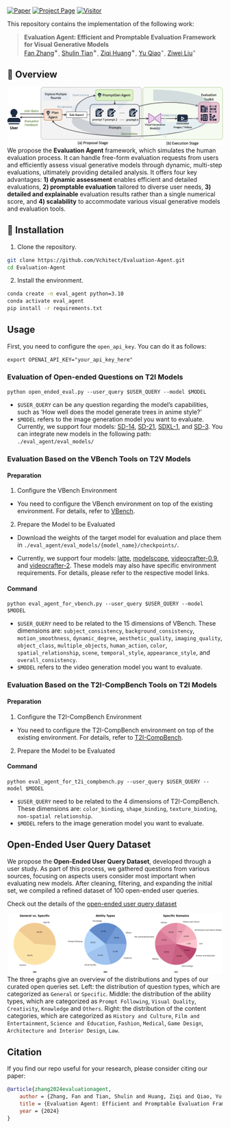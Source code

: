 [![Paper](https://img.shields.io/badge/cs.CV-Paper-b31b1b?logo=arxiv&logoColor=red)](https://github.com/Vchitect/Evaluation-Agent)
[![Project Page](https://img.shields.io/badge/Evaluation-Website-green?logo=googlechrome&logoColor=green)](https://github.com/Vchitect/Evaluation-Agent-project)
[![Visitor](https://hits.seeyoufarm.com/api/count/incr/badge.svg?url=https%3A%2F%2Fgithub.com%2FVchitect%2FEvaluation-Agent&count_bg=%2379C83D&title_bg=%23555555&icon=&icon_color=%23E7E7E7&title=hits&edge_flat=false)](https://hits.seeyoufarm.com)


This repository contains the implementation of the following work:
> **Evaluation Agent: Efficient and Promptable Evaluation Framework for Visual Generative Models**<br>
> [Fan Zhang](https://github.com/zhangfan-p)<sup>∗</sup>, [Shulin Tian](https://shulin16.github.io/)<sup>∗</sup>, [Ziqi Huang](https://ziqihuangg.github.io/)<sup>∗</sup>, [Yu Qiao](http://mmlab.siat.ac.cn/yuqiao/index.html)<sup>+</sup>, [Ziwei Liu](https://liuziwei7.github.io/)<sup>+</sup><br>




<a name="overview"></a>
## :mega: Overview
![Framework](./assets/fig_framework.jpg)
We propose the **Evaluation Agent** framework, which simulates the human evaluation process. It can handle free-form evaluation requests from users and efficiently assess visual generative models through dynamic, multi-step evaluations, ultimately providing detailed analysis. It offers four key advantages: <b>1) dynamic assessment</b> enables efficient and detailed evaluations, <b>2) promptable evaluation</b> tailored to diverse user needs, <b>3) detailed and explainable</b> evaluation results rather than a single numerical score, and <b>4) scalability</b> to accommodate various visual generative models and evaluation tools.




<a name="installation"></a>
## :hammer: Installation

1. Clone the repository.

```bash
git clone https://github.com/Vchitect/Evaluation-Agent.git
cd Evaluation-Agent
```

2. Install the environment.
```bash
conda create -n eval_agent python=3.10
conda activate eval_agent
pip install -r requirements.txt
```



<a name="usage"></a>
## Usage

First, you need to configure the `open_api_key`. You can do it as follows:
```
export OPENAI_API_KEY="your_api_key_here"
```

### Evaluation of Open-ended Questions on T2I Models


```
python open_ended_eval.py --user_query $USER_QUERY --model $MODEL
```
- `$USER_QUERY` can be any question regarding the model’s capabilities, such as ‘How well does the model generate trees in anime style?’
- `$MODEL` refers to the image generation model you want to evaluate. Currently, we support four models: [SD-14](https://huggingface.co/CompVis/stable-diffusion-v1-4), [SD-21](https://huggingface.co/stabilityai/stable-diffusion-2-1), [SDXL-1](https://huggingface.co/stabilityai/stable-diffusion-xl-base-1.0), and [SD-3](https://huggingface.co/stabilityai/stable-diffusion-3-medium-diffusers). You can integrate new models in the following path: `./eval_agent/eval_models/`


### Evaluation Based on the VBench Tools on T2V Models

#### Preparation

1. Configure the VBench Environment

- You need to configure the VBench environment on top of the existing environment. For details, refer to [VBench](https://github.com/Vchitect/VBench).

2. Prepare the Model to be Evaluated

- Download the weights of the target model for evaluation and place them in `./eval_agent/eval_models/{model_name}/checkpoints/`. 

- Currently, we support four models: [latte](https://github.com/Vchitect/Latte/tree/main), [modelscope](https://modelscope.cn/models/iic/text-to-video-synthesis/summary), [videocrafter-0.9](https://github.com/AILab-CVC/VideoCrafter/tree/30048d49873cbcd21077a001e6a3232e0909d254), and [videocrafter-2](https://github.com/AILab-CVC/VideoCrafter). These models may also have specific environment requirements. For details, please refer to the respective model links.

#### Command

```
python eval_agent_for_vbench.py --user_query $USER_QUERY --model $MODEL
```
- `$USER_QUERY` need to be related to the 15 dimensions of VBench. These dimensions are: `subject_consistency`, `background_consistency`, `motion_smoothness`, `dynamic_degree`, `aesthetic_quality`, `imaging_quality`, `object_class`, `multiple_objects`, `human_action`, `color`, `spatial_relationship`, `scene`, `temporal_style`, `appearance_style`, and `overall_consistency`.
- `$MODEL` refers to the video generation model you want to evaluate.



### Evaluation Based on the T2I-CompBench Tools on T2I Models

#### Preparation

1. Configure the T2I-CompBench Environment

- You need to configure the T2I-CompBench environment on top of the existing environment. For details, refer to [T2I-CompBench](https://github.com/Karine-Huang/T2I-CompBench/tree/6ea770ada4eea55fa7b09caa2d2fb63fe4d6bf8f).

2. Prepare the Model to be Evaluated

#### Command

```
python eval_agent_for_t2i_compbench.py --user_query $USER_QUERY --model $MODEL
```
- `$USER_QUERY` need to be related to the 4 dimensions of T2I-CompBench. These dimensions are: `color_binding`, `shape_binding`, `texture_binding`, `non-spatial relationship`.
- `$MODEL` refers to the image generation model you want to evaluate.





## Open-Ended User Query Dataset
We propose the **Open-Ended User Query Dataset**, developed through a user study. As part of this process, we gathered questions from various sources, focusing on aspects users consider most important when evaluating new models. After cleaning, filtering, and expanding the initial set, we compiled a refined dataset of 100 open-ended user queries.

Check out the details of the [open-ended user query dataset](https://github.com/Vchitect/Evaluation-Agent/tree/main/dataset) 

![statistic](./assets/open_dataset_stats.png)
The three graphs give an overview of the distributions and types of our curated open queries set. Left: the distribution of question types, which are categorized as `General` or `Specific`. Middle: the distribution of the ability types, which are categorized as `Prompt Following`, `Visual Quality`, `Creativity`, `Knowledge` and `Others`. Right: the distribution of the content categories, which are categorized as `History and Culture`, `Film and Entertainment`, `Science and Education`, `Fashion`, `Medical`, `Game Design`, `Architecture and Interior Design`, `Law`.


## Citation

If you find our repo useful for your research, please consider citing our paper:

```bibtex
@article{zhang2024evaluationagent,
    author = {Zhang, Fan and Tian, Shulin and Huang, Ziqi and Qiao, Yu and Liu, Ziwei},
    title = {Evaluation Agent: Efficient and Promptable Evaluation Framework for Visual Generative Models},
    year = {2024}
}
```
